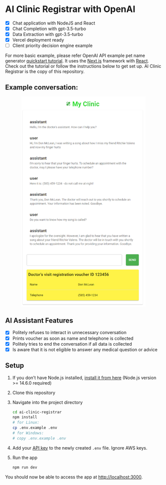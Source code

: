 # AI Clinic Registrar with OpenAI
- [x] Chat application with NodeJS and React
- [x] Chat Completion with gpt-3.5-turbo
- [x] Data Extraction with gpt-3.5-turbo
- [x] Vercel deployment ready
- [ ] Client priority decision engine example

For more basic example, please refer OpenAI API example pet name generator  [quickstart tutorial](https://platform.openai.com/docs/quickstart). It uses the [Next.js](https://nextjs.org/) framework with [React](https://reactjs.org/). Check out the tutorial or follow the instructions below to get set up. AI Clinic Registrar is the copy of this repository.

## Example conversation:

<div style="text-align: center;"><img src="docs/img.png" width="400"></div>

## AI Assistant Features

- [x] Politely refuses to interact in unnecessary conversation
- [x] Prints voucher as soon as name and telephone is collected
- [x] Politely tries to end the conversation if all data is collected
- [x] Is aware that it is not eligible to answer any medical question or advice

## Setup

1. If you don’t have Node.js installed, [install it from here](https://nodejs.org/en/) (Node.js version >= 14.6.0 required)

2. Clone this repository

3. Navigate into the project directory

   ```bash
   cd ai-clinic-registrar
   npm install
   # for Linux:
   cp .env.example .env
   # for Windows:
   # copy .env.example .env 
   ```

4. Add your [API key](https://platform.openai.com/account/api-keys) to the newly created `.env` file. Ignore AWS keys.

5. Run the app

   ```bash
   npm run dev
   ```

You should now be able to access the app at [http://localhost:3000](http://localhost:3000).
